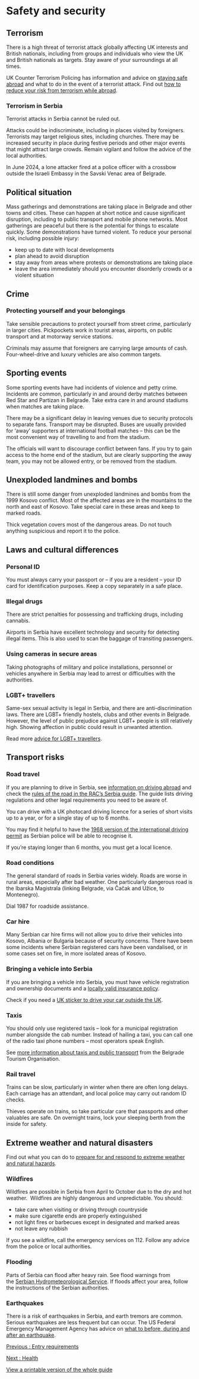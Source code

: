 # Safety and security

## Terrorism

There is a high threat of terrorist attack globally affecting UK interests and British nationals, including from groups and individuals who view the UK and British nationals as targets. Stay aware of your surroundings at all times.

UK Counter Terrorism Policing has information and advice on [staying safe abroad](https://www.counterterrorism.police.uk/safetyadvice/) and what to do in the event of a terrorist attack. Find out [how to reduce your risk from terrorism while abroad](https://www.gov.uk/guidance/reduce-your-risk-from-terrorism-while-abroad).

### Terrorism in Serbia

Terrorist attacks in Serbia cannot be ruled out.

Attacks could be indiscriminate, including in places visited by foreigners. Terrorists may target religious sites, including churches. There may be increased security in place during festive periods and other major events that might attract large crowds. Remain vigilant and follow the advice of the local authorities.

In June 2024, a lone attacker fired at a police officer with a crossbow outside the Israeli Embassy in the Savski Venac area of Belgrade.

## Political situation

Mass gatherings and demonstrations are taking place in Belgrade and other towns and cities. These can happen at short notice and cause significant disruption, including to public transport and mobile phone networks. Most gatherings are peaceful but there is the potential for things to escalate quickly. Some demonstrations have turned violent. To reduce your personal risk, including possible injury:

* keep up to date with local developments
* plan ahead to avoid disruption
* stay away from areas where protests or demonstrations are taking place
* leave the area immediately should you encounter disorderly crowds or a violent situation

## Crime

### Protecting yourself and your belongings

Take sensible precautions to protect yourself from street crime, particularly in larger cities. Pickpockets work in tourist areas, airports, on public transport and at motorway service stations.

Criminals may assume that foreigners are carrying large amounts of cash. Four-wheel-drive and luxury vehicles are also common targets.

## Sporting events

Some sporting events have had incidents of violence and petty crime. Incidents are common, particularly in and around derby matches between Red Star and Partizan in Belgrade. Take extra care in and around stadiums when matches are taking place.

There may be a significant delay in leaving venues due to security protocols to separate fans. Transport may be disrupted. Buses are usually provided for ‘away’ supporters at international football matches – this can be the most convenient way of travelling to and from the stadium.

The officials will want to discourage conflict between fans. If you try to gain access to the home end of the stadium, but are clearly supporting the away team, you may not be allowed entry, or be removed from the stadium.

## Unexploded landmines and bombs

There is still some danger from unexploded landmines and bombs from the 1999 Kosovo conflict. Most of the affected areas are in the mountains to the north and east of Kosovo. Take special care in these areas and keep to marked roads.

Thick vegetation covers most of the dangerous areas. Do not touch anything suspicious and report it to the police.

## Laws and cultural differences

### Personal ID

You must always carry your passport or – if you are a resident – your ID card for identification purposes. Keep a copy separately in a safe place.

### Illegal drugs

There are strict penalties for possessing and trafficking drugs, including cannabis.

Airports in Serbia have excellent technology and security for detecting illegal items. This is also used to scan the baggage of transiting passengers.

### Using cameras in secure areas

Taking photographs of military and police installations, personnel or vehicles anywhere in Serbia may lead to arrest or difficulties with the authorities.

### LGBT+ travellers

Same-sex sexual activity is legal in Serbia, and there are anti-discrimination laws. There are LGBT+ friendly hostels, clubs and other events in Belgrade. However, the level of public prejudice against LGBT+ people is still relatively high. Showing affection in public could result in unwanted attention.

Read more [advice for LGBT+ travellers](https://www.gov.uk/lesbian-gay-bisexual-and-transgender-foreign-travel-advice).

## Transport risks

### Road travel

If you are planning to drive in Serbia, see [information on driving abroad](https://www.gov.uk/driving-abroad) and check the [rules of the road in the RAC’s Serbia guide](https://www.rac.co.uk/drive/travel/country/serbia/). The guide lists driving regulations and other legal requirements you need to be aware of.

You can drive with a UK photocard driving licence for a series of short visits up to a year, or for a single stay of up to 6 months.

You may find it helpful to have the [1968 version of the international driving permit](https://www.gov.uk/driving-abroad/international-driving-permit) as Serbian police will be able to recognise it.

If you’re staying longer than 6 months, you must get a local licence.

### Road conditions

The general standard of roads in Serbia varies widely. Roads are worse in rural areas, especially after bad weather. One particularly dangerous road is the Ibarska Magistrala (linking Belgrade, via Čačak and Užice, to Montenegro).

Dial 1987 for roadside assistance.

### Car hire

Many Serbian car hire firms will not allow you to drive their vehicles into Kosovo, Albania or Bulgaria because of security concerns. There have been some incidents where Serbian registered cars have been vandalised, or in some cases set on fire, in more isolated areas of Kosovo.

### Bringing a vehicle into Serbia

If you are bringing a vehicle into Serbia, you must have vehicle registration and ownership documents and a [locally valid insurance policy](https://www.gov.uk/vehicle-insurance/driving-abroad).

Check if you need a [UK sticker to drive your car outside the UK](https://www.gov.uk/displaying-number-plates/flags-identifiers-and-stickers).

### Taxis

You should only use registered taxis – look for a municipal registration number alongside the cab number. Instead of hailing a taxi, you can call one of the radio taxi phone numbers – most operators speak English.

See [more information about taxis and public transport](https://www.tob.rs/en/info/useful-info/taxi) from the Belgrade Tourism Organisation.

### Rail travel

Trains can be slow, particularly in winter when there are often long delays. Each carriage has an attendant, and local police may carry out random ID checks.

Thieves operate on trains, so take particular care that passports and other valuables are safe. On overnight trains, lock your sleeping berth from the inside for safety.

## Extreme weather and natural disasters

Find out what you can do to [prepare for and respond to extreme weather and natural hazards](https://www.gov.uk/guidance/tropical-cyclones).

### Wildfires

Wildfires are possible in Serbia from April to October due to the dry and hot weather.  Wildfires are highly dangerous and unpredictable. You should:

* take care when visiting or driving through countryside
* make sure cigarette ends are properly extinguished
* not light fires or barbecues except in designated and marked areas
* not leave any rubbish

If you see a wildfire, call the emergency services on 112. Follow any advice from the police or local authorities.

### Flooding

Parts of Serbia can flood after heavy rain. See flood warnings from the [Serbian Hydrometeorological Service](http://www.hidmet.gov.rs/index_eng.php). If floods affect your area, follow the instructions of the Serbian authorities.

### Earthquakes

There is a risk of earthquakes in Serbia, and earth tremors are common. Serious earthquakes are less frequent but can occur. The US Federal Emergency Management Agency has advice on [what to before, during and after an earthquake](https://www.ready.gov/earthquakes).

[Previous
:
Entry requirements](/foreign-travel-advice/serbia/entry-requirements)

[Next
:
Health](/foreign-travel-advice/serbia/health)

[View a printable version of the whole guide](/foreign-travel-advice/serbia/print)